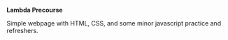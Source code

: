 **Lambda Precourse**

Simple webpage with HTML, CSS, and some minor javascript practice and refreshers. 